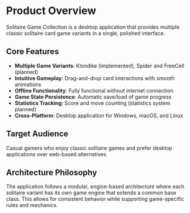 # Product Overview

Solitaire Game Collection is a desktop application that provides multiple classic solitaire card game variants in a single, polished interface.

## Core Features

- **Multiple Game Variants**: Klondike (implemented), Spider and FreeCell (planned)
- **Intuitive Gameplay**: Drag-and-drop card interactions with smooth animations
- **Offline Functionality**: Fully functional without internet connection
- **Game State Persistence**: Automatic save/load of game progress
- **Statistics Tracking**: Score and move counting (statistics system planned)
- **Cross-Platform**: Desktop application for Windows, macOS, and Linux

## Target Audience

Casual gamers who enjoy classic solitaire games and prefer desktop applications over web-based alternatives.

## Architecture Philosophy

The application follows a modular, engine-based architecture where each solitaire variant has its own game engine that extends a common base class. This allows for consistent behavior while supporting game-specific rules and mechanics.